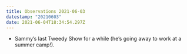 ```yaml
---
title: Observations 2021-06-03
datestamp: "20210603"
date: 2021-06-04T18:34:54.297Z
---
```

- Sammy’s last Tweedy Show for a while (he’s going away to work at a summer camp!).